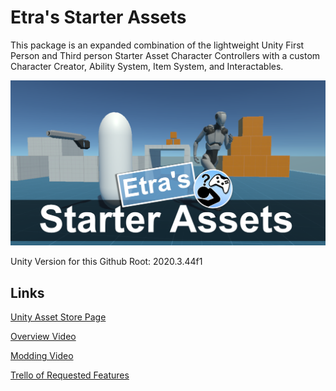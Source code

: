 # Etra's Starter Assets

This package is an expanded combination of the lightweight Unity First Person and Third person Starter Asset Character Controllers with a custom Character Creator, Ability System, Item System, and Interactables.

![StarterAssetsImage](GithubImages/socialImage.png)

Unity Version for this Github Root:
2020.3.44f1

## Links

[Unity Asset Store Page](https://assetstore.unity.com/packages/essentials/tutorial-projects/etra-s-starter-assets-first-person-third-person-character-contro-239262)

[Overview Video](https://youtu.be/lwq9pl-ldp4)

[Modding Video](https://youtu.be/okOk8vS8D2w)

[Trello of Requested Features](https://trello.com/b/aBFuOFzh/etras-starter-assets-feature-requests)
